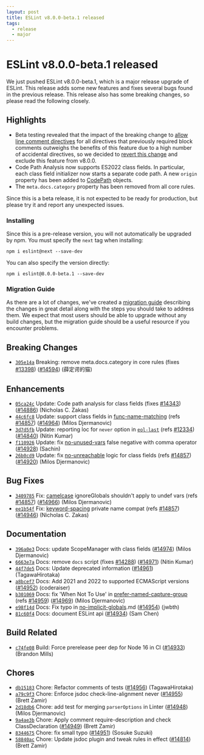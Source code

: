 ```yaml
---
layout: post
title: ESLint v8.0.0-beta.1 released
tags:
  - release
  - major
---
```

# ESLint v8.0.0-beta.1 released

We just pushed ESLint v8.0.0-beta.1, which is a major release upgrade of ESLint. This release adds some new features and fixes several bugs found in the previous release. This release also has some breaking changes, so please read the following closely.




## Highlights


* Beta testing revealed that the impact of the breaking change to [allow line comment directives](https://github.com/eslint/eslint/pull/14656) for all directives that previously required block comments outweighs the benefits of this feature due to a high number of accidental directives, so we decided to [revert this change](https://github.com/eslint/eslint/issues/14960) and exclude this feature from v8.0.0.
* Code Path Analysis now supports ES2022 class fields. In particular, each class field initializer now starts a separate code path. A new `origin` property has been added to [CodePath](/docs/8.0.0/developer-guide/code-path-analysis#codepath) objects.
* The `meta.docs.category` property has been removed from all core rules.

Since this is a beta release, it is not expected to be ready for production, but please try it and report any unexpected issues.


### Installing

Since this is a pre-release version, you will not automatically be upgraded by npm. You must specify the `next` tag when installing:

```
npm i eslint@next --save-dev
```

You can also specify the version directly:

```
npm i eslint@8.0.0-beta.1 --save-dev
```

### Migration Guide

As there are a lot of changes, we've created a [migration guide](/docs/8.0.0/user-guide/migrating-to-8.0.0) describing the changes in great detail along with the steps you should take to address them. We expect that most users should be able to upgrade without any build changes, but the migration guide should be a useful resource if you encounter problems.




## Breaking Changes


* [`305e14a`](https://github.com/eslint/eslint/commit/305e14af8bd12afc01487abee5c9b0f3eaca989e) Breaking: remove meta.docs.category in core rules (fixes [#13398](https://github.com/eslint/eslint/issues/13398)) ([#14594](https://github.com/eslint/eslint/issues/14594)) (薛定谔的猫)






## Enhancements


* [`05ca24c`](https://github.com/eslint/eslint/commit/05ca24c57f90f91421b682dca3d7a45b7957fb77) Update: Code path analysis for class fields (fixes [#14343](https://github.com/eslint/eslint/issues/14343)) ([#14886](https://github.com/eslint/eslint/issues/14886)) (Nicholas C. Zakas)
* [`44c6fc8`](https://github.com/eslint/eslint/commit/44c6fc879de61e9513835d1d4d6ae978d9a43c51) Update: support class fields in [func-name-matching](/docs/rules/func-name-matching) (refs [#14857](https://github.com/eslint/eslint/issues/14857)) ([#14964](https://github.com/eslint/eslint/issues/14964)) (Milos Djermanovic)
* [`3d7d5fb`](https://github.com/eslint/eslint/commit/3d7d5fb32425e8c04d3eaa0107a2ab03a2e285df) Update: reporting loc for `never` option in [`eol-last`](/docs/rules/eol-last) (refs [#12334](https://github.com/eslint/eslint/issues/12334)) ([#14840](https://github.com/eslint/eslint/issues/14840)) (Nitin Kumar)
* [`f110926`](https://github.com/eslint/eslint/commit/f110926a7abcc875a86dd13116f794e4f950e2ba) Update: fix [no-unused-vars](/docs/rules/no-unused-vars) false negative with comma operator ([#14928](https://github.com/eslint/eslint/issues/14928)) (Sachin)
* [`26b0cd9`](https://github.com/eslint/eslint/commit/26b0cd924e79a0ab2374c0cd813e92055f9fff7b) Update: fix [no-unreachable](/docs/rules/no-unreachable) logic for class fields (refs [#14857](https://github.com/eslint/eslint/issues/14857)) ([#14920](https://github.com/eslint/eslint/issues/14920)) (Milos Djermanovic)




## Bug Fixes


* [`3409785`](https://github.com/eslint/eslint/commit/3409785a41a5bd2b128ed11b8baf7a59f9e412ee) Fix: [camelcase](/docs/rules/camelcase) ignoreGlobals shouldn't apply to undef vars (refs [#14857](https://github.com/eslint/eslint/issues/14857)) ([#14966](https://github.com/eslint/eslint/issues/14966)) (Milos Djermanovic)
* [`ee1b54f`](https://github.com/eslint/eslint/commit/ee1b54f31fa840e6ec72a313aa4090fdd3e985cd) Fix: [keyword-spacing](/docs/rules/keyword-spacing) private name compat (refs [#14857](https://github.com/eslint/eslint/issues/14857)) ([#14946](https://github.com/eslint/eslint/issues/14946)) (Nicholas C. Zakas)




## Documentation


* [`396a0e3`](https://github.com/eslint/eslint/commit/396a0e3c7c82e5d2680d07250008094f336856db) Docs: update ScopeManager with class fields ([#14974](https://github.com/eslint/eslint/issues/14974)) (Milos Djermanovic)
* [`6663e7a`](https://github.com/eslint/eslint/commit/6663e7aed498a73108b5e6371f218d9411b87796) Docs: remove `docs` script (fixes [#14288](https://github.com/eslint/eslint/issues/14288)) ([#14971](https://github.com/eslint/eslint/issues/14971)) (Nitin Kumar)
* [`44f7de5`](https://github.com/eslint/eslint/commit/44f7de5ee4d934dee540d3d55305126c670f6bfc) Docs: Update deprecated information ([#14961](https://github.com/eslint/eslint/issues/14961)) (TagawaHirotaka)
* [`a8bcef7`](https://github.com/eslint/eslint/commit/a8bcef70a4a6b1fbb2007075bed754635f27ff01) Docs: Add 2021 and 2022 to supported ECMAScript versions ([#14952](https://github.com/eslint/eslint/issues/14952)) (coderaiser)
* [`b301069`](https://github.com/eslint/eslint/commit/b301069981dc1dcca51df2813dcebdca8c150502) Docs: fix 'When Not To Use' in [prefer-named-capture-group](/docs/rules/prefer-named-capture-group) (refs [#14959](https://github.com/eslint/eslint/issues/14959)) ([#14969](https://github.com/eslint/eslint/issues/14969)) (Milos Djermanovic)
* [`e98f14d`](https://github.com/eslint/eslint/commit/e98f14d356b5ff934dd2a0a1fb226f1b15317ab3) Docs: Fix typo in [no-implicit-globals](/docs/rules/no-implicit-globals).md ([#14954](https://github.com/eslint/eslint/issues/14954)) (jwbth)
* [`81c60f4`](https://github.com/eslint/eslint/commit/81c60f4a8725738f191580646562d1dca7eee933) Docs: document ESLint api ([#14934](https://github.com/eslint/eslint/issues/14934)) (Sam Chen)






## Build Related


* [`c74fe08`](https://github.com/eslint/eslint/commit/c74fe08642c30e1a4cd4e0866251a2d29466add8) Build: Force prerelease peer dep for Node 16 in CI ([#14933](https://github.com/eslint/eslint/issues/14933)) (Brandon Mills)




## Chores


* [`db15183`](https://github.com/eslint/eslint/commit/db1518374a5e88efedf1ed4609d879f3091af74f) Chore: Refactor comments of tests ([#14956](https://github.com/eslint/eslint/issues/14956)) (TagawaHirotaka)
* [`a79c9f3`](https://github.com/eslint/eslint/commit/a79c9f35d665c2bcc63267bdf359a8176e0a84ce) Chore: Enforce jsdoc check-line-alignment never ([#14955](https://github.com/eslint/eslint/issues/14955)) (Brett Zamir)
* [`2d18db6`](https://github.com/eslint/eslint/commit/2d18db6278320fb97bc8e0bff3518c790566a6a6) Chore: add test for merging `parserOptions` in Linter ([#14948](https://github.com/eslint/eslint/issues/14948)) (Milos Djermanovic)
* [`9a4ae3b`](https://github.com/eslint/eslint/commit/9a4ae3b68a1afd9483d331997635727fb19a1a99) Chore: Apply comment require-description and check ClassDeclaration ([#14949](https://github.com/eslint/eslint/issues/14949)) (Brett Zamir)
* [`8344675`](https://github.com/eslint/eslint/commit/8344675c309a359dd2af5afddba6122f5dc803d0) Chore: fix small typo ([#14951](https://github.com/eslint/eslint/issues/14951)) (Sosuke Suzuki)
* [`58840ac`](https://github.com/eslint/eslint/commit/58840ac844a61c72eabb603ecfb761812b82a7ed) Chore: Update jsdoc plugin and tweak rules in effect ([#14814](https://github.com/eslint/eslint/issues/14814)) (Brett Zamir)


